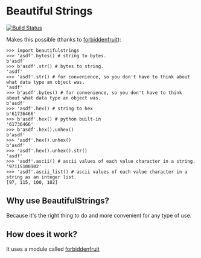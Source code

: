 # Beautiful Strings

[![Build Status](https://travis-ci.com/HACKE-RC/beautifulstrings.svg?branch=master)](https://travis-ci.com/HACKE-RC/beautifulstrings)

Makes this possible (thanks to [forbiddenfruit](https://github.com/clarete/forbiddenfruit)):

```
>>> import beautifulstrings
>>> 'asdf'.bytes() # string to bytes.
b'asdf'
>>> b'asdf'.str() # bytes to string.
'asdf'
>>> 'asdf'.str() # for convenience, so you don't have to think about what data type an object was.
'asdf'
>>> b'asdf'.bytes() # for convenience, so you don't have to think about what data type an object was.
b'asdf'
>>> 'asdf'.hex() # string to hex
b'61736466'
>>> b'asdf'.hex() # python built-in
'61736466'
>>> b'asdf'.hex().unhex()
b'asdf'
>>> 'asdf'.hex().unhex()
b'asdf'
>>> 'asdf'.hex().unhex().str()
'asdf'
>>> 'asdf'.ascii() # ascii values of each value character in a string.
'97115100102'
>>> 'asdf'.ascii_list() # ascii values of each value character in a string as an integer list.
[97, 115, 100, 102]
```

## Why use BeautifulStrings?
Because it's the right thing to do and more convenient for any type of use.

## How does it work?
It uses a module called [forbiddenfruit](https://pypi.org/project/forbiddenfruit)